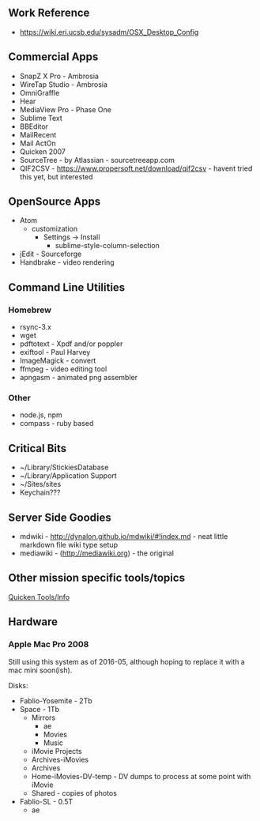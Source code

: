## Work Reference
* https://wiki.eri.ucsb.edu/sysadm/OSX_Desktop_Config

## Commercial Apps
* SnapZ X Pro - Ambrosia
* WireTap Studio - Ambrosia
* OmniGraffle
* Hear
* MediaView Pro - Phase One
* Sublime Text
* BBEditor
* MailRecent
* Mail ActOn
* Quicken 2007
* SourceTree - by Atlassian - sourcetreeapp.com
* QIF2CSV - https://www.propersoft.net/download/qif2csv - havent tried this yet, but interested

## OpenSource Apps
* Atom
  * customization
    * Settings -> Install 
      * sublime-style-column-selection
* jEdit - Sourceforge
* Handbrake - video rendering

## Command Line Utilities
### Homebrew
* rsync-3.x
* wget
* pdftotext - Xpdf and/or poppler
* exiftool - Paul Harvey
* ImageMagick - convert
* ffmpeg - video editing tool
* apngasm - animated png assembler

### Other
* node.js, npm
* compass - ruby based

## Critical Bits
* ~/Library/StickiesDatabase
* ~/Library/Application Support
* ~/Sites/sites
* Keychain???

## Server Side Goodies
* mdwiki - http://dynalon.github.io/mdwiki/#!index.md - neat little markdown file wiki type setup
* mediawiki - (http://mediawiki.org) - the original 

## Other mission specific tools/topics
[Quicken Tools/Info](NewComputer/QuickenTools.md)

## Hardware
### Apple Mac Pro 2008
Still using this system as of 2016-05, although hoping to replace it with a mac mini soon(ish).

Disks:
* Fablio-Yosemite - 2Tb
* Space - 1Tb
  * Mirrors
    * ae
    * Movies
    * Music
  * iMovie Projects
  * Archives-iMovies
  * Archives
  * Home-iMovies-DV-temp - DV dumps to process at some point with iMovie
  * Shared - copies of photos
* Fablio-SL - 0.5T
  * ae


